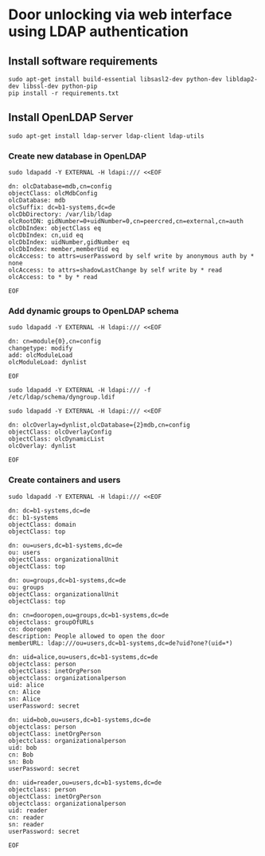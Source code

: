 # Door unlocking via web interface using LDAP authentication

## Install software requirements

    sudo apt-get install build-essential libsasl2-dev python-dev libldap2-dev libssl-dev python-pip
    pip install -r requirements.txt

## Install OpenLDAP Server

    sudo apt-get install ldap-server ldap-client ldap-utils

### Create new database in OpenLDAP

```
sudo ldapadd -Y EXTERNAL -H ldapi:/// <<EOF

dn: olcDatabase=mdb,cn=config
objectClass: olcMdbConfig
olcDatabase: mdb
olcSuffix: dc=b1-systems,dc=de
olcDbDirectory: /var/lib/ldap
olcRootDN: gidNumber=0+uidNumber=0,cn=peercred,cn=external,cn=auth
olcDbIndex: objectClass eq
olcDbIndex: cn,uid eq
olcDbIndex: uidNumber,gidNumber eq
olcDbIndex: member,memberUid eq
olcAccess: to attrs=userPassword by self write by anonymous auth by * none
olcAccess: to attrs=shadowLastChange by self write by * read
olcAccess: to * by * read

EOF
```

### Add dynamic groups to OpenLDAP schema

```
sudo ldapadd -Y EXTERNAL -H ldapi:/// <<EOF

dn: cn=module{0},cn=config
changetype: modify
add: olcModuleLoad
olcModuleLoad: dynlist

EOF
```

```
sudo ldapadd -Y EXTERNAL -H ldapi:/// -f /etc/ldap/schema/dyngroup.ldif
```

```
sudo ldapadd -Y EXTERNAL -H ldapi:/// <<EOF

dn: olcOverlay=dynlist,olcDatabase={2}mdb,cn=config
objectClass: olcOverlayConfig
objectClass: olcDynamicList
olcOverlay: dynlist

EOF
```

### Create containers and users

```
sudo ldapadd -Y EXTERNAL -H ldapi:/// <<EOF

dn: dc=b1-systems,dc=de
dc: b1-systems
objectClass: domain
objectClass: top

dn: ou=users,dc=b1-systems,dc=de
ou: users
objectClass: organizationalUnit
objectClass: top

dn: ou=groups,dc=b1-systems,dc=de
ou: groups
objectClass: organizationalUnit
objectClass: top

dn: cn=dooropen,ou=groups,dc=b1-systems,dc=de
objectclass: groupOfURLs
cn: dooropen
description: People allowed to open the door
memberURL: ldap:///ou=users,dc=b1-systems,dc=de?uid?one?(uid=*)

dn: uid=alice,ou=users,dc=b1-systems,dc=de
objectclass: person
objectClass: inetOrgPerson
objectclass: organizationalperson
uid: alice
cn: Alice
sn: Alice
userPassword: secret

dn: uid=bob,ou=users,dc=b1-systems,dc=de
objectclass: person
objectClass: inetOrgPerson
objectclass: organizationalperson
uid: bob
cn: Bob
sn: Bob
userPassword: secret

dn: uid=reader,ou=users,dc=b1-systems,dc=de
objectclass: person
objectClass: inetOrgPerson
objectclass: organizationalperson
uid: reader
cn: reader
sn: reader
userPassword: secret

EOF
```
